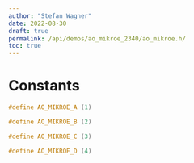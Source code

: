 ```yaml
---
author: "Stefan Wagner"
date: 2022-08-30
draft: true
permalink: /api/demos/ao_mikroe_2340/ao_mikroe.h/
toc: true
---
```


# Constants

```c
#define AO_MIKROE_A (1)
```

```c
#define AO_MIKROE_B (2)
```

```c
#define AO_MIKROE_C (3)
```

```c
#define AO_MIKROE_D (4)
```
